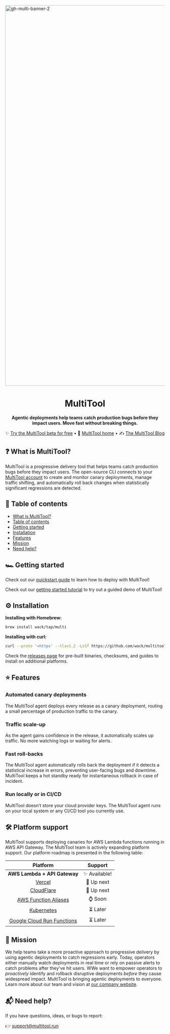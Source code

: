 <img align="center" width="1200" alt="gh-multi-banner-2" src="https://github.com/user-attachments/assets/43ec8b3f-9443-4b64-a737-906b82fd80f4" />

<h1 align="center">MultiTool</h1>
<p align="center"><b>Agentic deployments help teams catch production bugs before they impact users. Move fast without breaking things.</b></p>

<p align="center">
✨ <a href="https://app.multitool.run/create-account">Try the MultiTool beta for free</a> • 🏡 <a href="https://www.multitool.run/">MultiTool home</a> • ✍️ <a href="https://www.multitool.run/blog">The MultiTool Blog</a>

## ❓ What is MultiTool?

MultiTool is a progressive delivery tool that helps teams catch production bugs before they impact users. The open-source CLI connects to your <a href="https://app.multitool.run/create-account">MultiTool account</a> to create and monitor canary deployments, manage traffic shifting, and automatically roll back changes when statistically significant regressions are detected.

## 📖 Table of contents

- [What is MultiTool?](#what-is-multitool)
- [Table of contents](#table-of-contents)
- [Getting started](#getting-started)
- [Installation](#installation)
- [Features](#features)
- [Mission](#mission)
- [Need help?](#need-help)

## 🏎️ Getting started

Check out our [quickstart guide](/guides/quickstart.md) to learn how to deploy with MultiTool!

Check out our [getting started tutorial](/guides/getting-started.md) to try out a guided demo of MultiTool!


## ⚙️ Installation

**Installing with Homebrew:**

```sh
brew install wack/tap/multi
```

**Installing with curl:**

```sh
curl --proto '=https' --tlsv1.2 -LsSf https://github.com/wack/multitool/releases/download/v0.1.1/multitool-installer.sh | sh
```

Check the [releases page](https://github.com/wack/canary/releases) for pre-built binaries, checksums, and guides to install on additional platforms.

## ⭐ Features

### Automated canary deployments
The MultiTool agent deploys every release as a canary deployment, routing a small percentage of production traffic to the canary.

### Traffic scale-up
As the agent gains confidence in the release, it automatically scales up traffic. No more watching logs or waiting for alerts.

### Fast roll-backs
The MultiTool agent automatically rolls back the deployment if it detects a statistical increase in errors, preventing user-facing bugs and downtime. MultiTool keeps a hot standby ready for instantaneous rollback in case of incident.

### Run locally or in CI/CD
MultiTool doesn’t store your cloud provider keys. The MultiTool agent runs on your local system or any CI/CD tool you currently use.

## 🛠️ Platform support

MultiTool supports deploying canaries for AWS Lambda functions running in AWS API Gateway. The MultiTool team is actively expanding platform support. Our platform roadmap is presented in the following table:

|                           Platform                           |            Support             |
| :----------------------------------------------------------: | :----------------------------: |
|                 **AWS Lambda + API Gateway**                 |     :sparkles: Available!      |
|                     [Vercel](vercel.com)                     |         :eyes: Up next         |
| [CloudFlare](https://developers.cloudflare.com/workers/configuration/versions-and-deployments/gradual-deployments/#_top) |         :eyes: Up next         |
| [AWS Function Aliases](https://docs.aws.amazon.com/AWSCloudFormation/latest/UserGuide/aws-resource-lambda-alias.html) |          :watch: Soon          |
|             [Kubernetes](https://kubernetes.io/)             | :hourglass_flowing_sand: Later |
| [Google Cloud Run Functions](https://cloud.google.com/functions) | :hourglass_flowing_sand: Later |

## 🎯 Mission 

We help teams take a more proactive approach to progressive delivery by using agentic deployments to catch regressions early. Today, operators either manually watch deployments in real time or rely on passive alerts to catch problems after they’ve hit users. WWe want to empower operators to *proactively* identify and rollback disruptive deployments *before* they cause widespread impact. MultiTool is bringing agentic deployments to everyone. Learn more about our team and vision at [our company website](https://www.multitool.run/company).

## 📬 Need help?

If you have questions, ideas, or bugs to report:

👉 [support@multitool.run](mailto:support@multitool.run)

